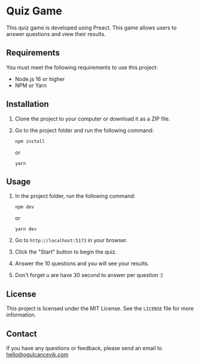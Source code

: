 # Quiz Game

This quiz game is developed using Preact. This game allows users to answer questions and view their results.

## Requirements

You must meet the following requirements to use this project:

- Node.js 16 or higher
- NPM or Yarn

## Installation

1. Clone the project to your computer or download it as a ZIP file.
2. Go to the project folder and run the following command:

   ```
   npm install
   ```

   or

   ```
   yarn
   ```

## Usage

1. In the project folder, run the following command:

   ```
   npm dev
   ```

   or

   ```
   yarn dev
   ```

2. Go to `http://localhost:5173` in your browser.
3. Click the "Start" button to begin the quiz.
4. Answer the 10 questions and you will see your results.
5. Don't forget u are have 30 second to answer per question :)

## License

This project is licensed under the MIT License. See the `LICENSE` file for more information.

## Contact

If you have any questions or feedback, please send an email to hello@ogulcancevik.com
